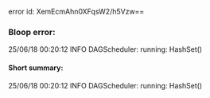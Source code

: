 error id: XemEcmAhn0XFqsW2/h5Vzw==
### Bloop error:

25/06/18 00:20:12 INFO DAGScheduler: running: HashSet()
#### Short summary: 

25/06/18 00:20:12 INFO DAGScheduler: running: HashSet()